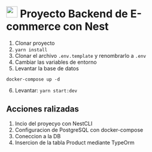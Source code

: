 # <img id="nestjs" src="https://devicon-website.vercel.app/api/nestjs/plain.svg" width="30" /> Proyecto Backend de E-commerce con Nest

1. Clonar proyecto
2. ```yarn install```
3. Clonar el archivo ```.env.template``` y renombrarlo a ```.env```
4. Cambiar las variables de entorno
5. Levantar la base de datos
```
docker-compose up -d
```
6. Levantar: ```yarn start:dev```

## Acciones ralizadas

1. Incio del proyecyo con NestCLI
2. Configuracion de PostgreSQL con docker-compose
3. Coneccion a la DB
4. Insercion de la tabla Product mediante TypeOrm